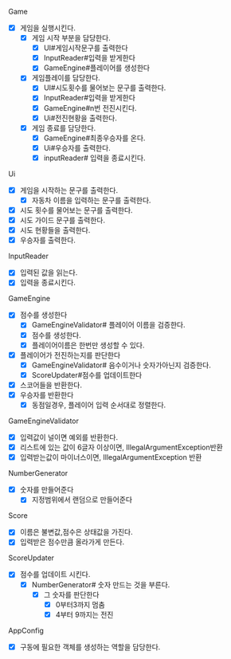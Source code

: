 Game

-[x] 게임을 실행시킨다.
    - [x] 게임 시작 부분을 담당한다.
        -[x] UI#게임시작문구를 출력한다
        - [x] InputReader#입력을 받게한다
        - [x] GameEngine#플레이어를 생성한다
    - [x] 게임플레이를 담당한다.
        -[x] UI#시도횟수를 물어보는 문구를 출력한다.
        - [x] InputReader#입력을 받게한다
        -[x] GameEngine#n번 전진시킨다.
        -[x] Ui#전진현황을 출력한다.
    -[x] 게임 종료를 담당한다.
        -[x] GameEngine#최종우승자를 온다.
        -[x] Ui#우승자를 출력한다.
        - [x] inputReader# 입력을 종료시킨다.

Ui

-[x] 게임을 시작하는 문구를 출력한다.
    -[x] 자동차 이름을 입력하는 문구를 출력한다.
-[x] 시도 횟수를 물어보는 문구를 출력한다.
-[x] 시도 가이드 문구를 출력한다.
- [x] 시도 현황들을 출력한다.
-[x] 우승자를 출력한다.

InputReader

-[x] 입력된 값을 읽는다.
- [x] 입력을 종료시킨다.

GameEngine

-[x] 점수를 생성한다
    -[x] GameEngineValidator# 플레이어 이름을 검증한다.
    - [x] 점수를 생성한다.
    - [x] 플레이어이름은 한번만 생성할 수 있다.
- [x] 플레이어가 전진하는지를 판단한다
    - [x] GameEngineValidator# 음수이거나 숫자가아닌지 검증한다.
    - [x] ScoreUpdater#점수를 업데이트한다
-[x] 스코어들을 반환한다.
- [x] 우승자를 반환한다
    -[x] 동점일경우, 플레이어 입력 순서대로 정렬한다.

GameEngineValidator

- [x] 입력값이 널이면 예외를 반환한다.
- [x] 리스트에 있는 값이 6글자 이상이면, IllegalArgumentException반환
- [x] 입력받는값이 마이너스이면, IllegalArgumentException 반환

NumberGenerator

-[x] 숫자를 만들어준다
    -[x] 지정범위에서 랜덤으로 만들어준다

Score

-[x] 이름은 불변값,점수은 상태값을 가진다.
-[x] 입력받은 점수만큼 올라가게 만든다.

ScoreUpdater

-[x] 점수를 업데이트 시킨다.
    -[x] NumberGenerator# 숫자 만드는 것을 부른다.
        -[x] 그 숫자를 판단한다
            - [x] 0부터3까지 멈춤
            - [x] 4부터 9까지는 전진

AppConfig

-[x] 구동에 필요한 객체를 생성하는 역할을 담당한다.